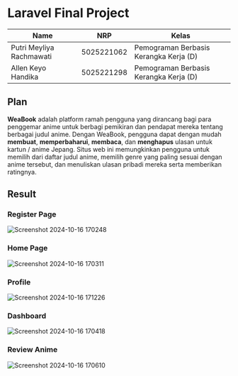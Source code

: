 # Laravel Final Project

| Name           | NRP        | Kelas     |
| ---            | ---        | ----------|
| Putri Meyliya Rachmawati | 5025221062 | Pemograman Berbasis Kerangka Kerja (D) |
| Allen Keyo Handika | 5025221298 | Pemograman Berbasis Kerangka Kerja (D) |

## Plan
**WeaBook** adalah platform ramah pengguna yang dirancang bagi para penggemar anime untuk berbagi pemikiran dan pendapat mereka tentang berbagai judul anime. Dengan WeaBook, pengguna dapat dengan mudah **membuat**, **memperbaharui**, **membaca**, dan **menghapus** ulasan untuk kartun / anime Jepang. Situs web ini memungkinkan pengguna untuk memilih dari daftar judul anime, memilih genre yang paling sesuai dengan anime tersebut, dan menuliskan ulasan pribadi mereka serta memberikan ratingnya.

## Result
### Register Page
![Screenshot 2024-10-16 170248](https://github.com/user-attachments/assets/8c4110a3-7429-4a7d-bf93-50bed8c62095)

### Home Page
![Screenshot 2024-10-16 170311](https://github.com/user-attachments/assets/2235656d-28be-41e9-a408-0097d84a72c4)

### Profile
![Screenshot 2024-10-16 171226](https://github.com/user-attachments/assets/9c5cb295-93a1-4412-9f08-aaef5f4f954c)

### Dashboard
![Screenshot 2024-10-16 170418](https://github.com/user-attachments/assets/f8eeb73b-a1de-49cc-8e3d-b0f0f007470f)

### Review Anime
![Screenshot 2024-10-16 170610](https://github.com/user-attachments/assets/b8b53de5-2316-44da-80f2-e6d86a37d524)
